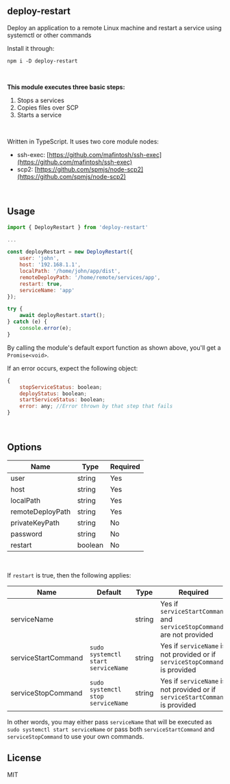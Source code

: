 ## deploy-restart
Deploy an application to a remote Linux machine and restart a service using systemctl or other commands

Install it through:

    npm i -D deploy-restart
<br />

**This module executes three basic steps:**
 1. Stops a services
 2. Copies files over SCP
 3. Starts a service
<br />

Written in TypeScript. It uses two core module nodes:
 - ssh-exec: [https://github.com/mafintosh/ssh-exec](https://github.com/mafintosh/ssh-exec)
 - scp2: [https://github.com/spmjs/node-scp2](https://github.com/spmjs/node-scp2)
<br />

## Usage
```javascript
import { DeployRestart } from 'deploy-restart'

...

const deployRestart = new DeployRestart({
    user: 'john',
    host: '192.168.1.1',
    localPath: '/home/john/app/dist',
    remoteDeployPath: '/home/remote/services/app',
    restart: true,
    serviceName: 'app'
});

try {
    await deployRestart.start();
} catch (e) {
    console.error(e);
}
```

By calling the module's default export function as shown above, you'll get a ``Promise<void>``.

If an error occurs, expect the following object:

```javascript
{
    stopServiceStatus: boolean;
    deployStatus: boolean;
    startServiceStatus: boolean;
    error: any; //Error thrown by that step that fails
}

````

<br />

## Options
|Name|Type|Required|
|--|--|--|
|user|string|Yes
|host|string|Yes
|localPath|string|Yes
|remoteDeployPath|string|Yes
|privateKeyPath|string|No
|password|string|No
|restart|boolean|No
<br />

If `restart` is true, then the following applies:

|Name|Default|Type|Required|
|--|--|--|--|
|serviceName||string|Yes if `serviceStartCommand` and `serviceStopCommand` are not provided
|serviceStartCommand|`sudo systemctl start serviceName`|string|Yes if `serviceName` is not provided or if `serviceStopCommand` is provided
|serviceStopCommand|`sudo systemctl stop serviceName`|string|Yes if `serviceName` is not provided or if `serviceStartCommand` is provided

In other words, you may either pass `serviceName` that will be executed as `sudo systemctl start serviceName` or pass both `serviceStartCommand` and `serviceStopCommand` to use your own commands.
<br />

## License
MIT

